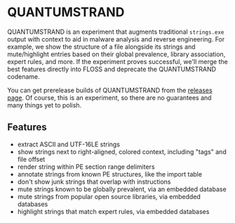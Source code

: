 # QUANTUMSTRAND

QUANTUMSTRAND is an experiment that augments traditional `strings.exe` output with context to aid in malware analysis and reverse engineering.
For example, we show the structure of a file alongside its strings and mute/highlight entries based on their global prevalence, library association, expert rules, and more.
If the experiment proves successful, we'll merge the best features directly into FLOSS and deprecate the QUANTUMSTRAND codename.

You can get prerelease builds of QUANTUMSTRAND from the [releases page](https://github.com/mandiant/flare-floss/releases).
Of course, this is an experiment, so there are no guarantees and many things yet to polish.

## Features

  - extract ASCII and UTF-16LE strings
  - show strings next to right-aligned, colored context, including "tags" and file offset
  - render string within PE section range delimiters
  - annotate strings from known PE structures, like the import table
  - don't show junk strings that overlap with instructions
  - mute strings known to be globally prevalent, via an embedded database
  - mute strings from popular open source libraries, via embedded databases
  - highlight strings that match expert rules, via embedded databases